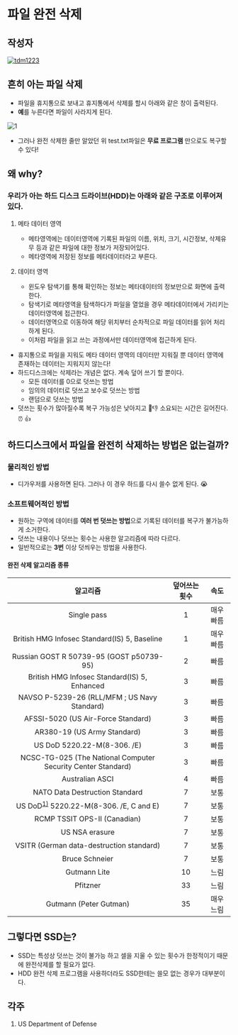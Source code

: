 # **파일 완전 삭제**

## 작성자
[![tdm1223](https://avatars1.githubusercontent.com/u/21440957?s=100&v=4)](https://github.com/tdm1223)

## 흔히 아는 파일 삭제
- 파일을 휴지통으로 보내고 휴지통에서 삭제를 할시 아래와 같은 창이 출력된다.
- **예**를 누른다면 파일이 사라지게 된다.

![1](https://user-images.githubusercontent.com/21440957/73357898-ca28cb00-42e0-11ea-85f9-f31f26344ca0.png)

- 그러나 완전 삭제한 줄만 알았던 위 test.txt파일은 **무료 프로그램** 만으로도 복구할 수 있다!

## 왜 why?
### 우리가 아는 하드 디스크 드라이브(HDD)는 아래와 같은 구조로 이루어져 있다.
1. 메타 데이터 영역
    - 메타영역에는 데이터영역에 기록된 파일의 이름, 위치, 크기, 시간정보, 삭제유무 등과 같은 파일에 대한 정보가 저장되어있다. 
    - 메타영역에 저장된 정보를 메타데이터라고 부른다.

2. 데이터 영역
    - 윈도우 탐색기를 통해 확인하는 정보는 메타데이터의 정보만으로 화면에 출력한다. 
    - 탐색기로 메타영역을 탐색하다가 파일을 열었을 경우 메타데이터에서 가리키는 데이터영역에 접근한다. 
    - 데이터영역으로 이동하여 해당 위치부터 순차적으로 파일 데이터를 읽어 처리하게 된다. 
    - 이처럼 파일을 읽고 쓰는 과정에서만 데이터영역에 접근하게 된다.

- 휴지통으로 파일을 지워도 메타 데이터 영역의 데이터만 지워질 뿐 데이터 영역에 존재하는 데이터는 지워지지 않는다!
- 하드디스크에는 삭제라는 개념은 없다. 계속 덮어 쓰기 할 뿐이다.
    - 모든 데이터를 0으로 덧쓰는 방법
    - 임의의 데이터로 덧쓰고 보수로 덧쓰는 방법
    - 랜덤으로 덧쓰는 방법
- 덧쓰는 횟수가 많아질수록 복구 가능성은 낮아지고 :floppy_disk::-1:  소요되는 시간은 길어진다. :alarm_clock: :+1:

## 하드디스크에서 파일을 완전히 삭제하는 방법은 없는걸까?
### 물리적인 방법
- 디가우저를 사용하면 된다. 그러나 이 경우 하드를 다시 쓸수 없게 된다. :sob:

### 소프트웨어적인 방법
- 원하는 구역에 데이터를 **여러 번 덧쓰는 방법**으로 기록된 데이터를 복구가 불가능하게 소거한다.
- 덧쓰는 내용이나 덧쓰는 횟수는 사용한 알고리즘에 따라 다르다.
- 일반적으로는 **3번** 이상 덧씌우는 방법을 사용한다.

#### 완전 삭제 알고리즘 종류
| 알고리즘 | 덮어쓰는 횟수 | 속도 |
|:--------:|:--------:|:--------:|
| Single pass	| 1 | 	매우 빠름|
| British HMG Infosec Standard(IS) 5, Baseline	| 1	| 매우 빠름 |
| Russian GOST R 50739-95 (GOST p50739-95) | 2 | 빠름 |
| British HMG Infosec Standard(IS) 5, Enhanced | 3 | 빠름 |
| NAVSO P-5239-26 (RLL/MFM ; US Navy Standard) | 3 | 빠름 |
| AFSSI-5020 (US Air-Force Standard) | 3 | 빠름 |
| AR380-19 (US Army Standard) | 3 |	빠름 |
| US DoD 5220.22-M(8-306. /E) | 3 | 빠름 |
| NCSC-TG-025 (The National Computer Security Center Standard) | 3 | 빠름 |
| Australian ASCI | 4 | 빠름 |
| NATO Data Destruction Standard | 7 | 보통 |
| US DoD<sup>[1)](#ref1)</sup> 5220.22-M(8-306. /E, C and E) | 7 | 보통 |
| RCMP TSSIT OPS-II (Canadian) | 7 | 보통 |
| US NSA erasure | 7 | 보통 |
| VSITR (German data-destruction standard) | 7 | 보통 |
| Bruce Schneier | 7 | 보통 |
| Gutmann Lite | 10 | 느림 |
| Pfitzner | 33 | 느림 |
| Gutmann (Peter Gutman) | 35 | 매우 느림 |

## 그렇다면 SSD는?
- SSD는 특성상 덧쓰는 것이 불가능 하고 셀을 지울 수 있는 횟수가 한정적이기 때문에 완전삭제를 할 필요가 없다. 
- HDD 완전 삭제 프로그램을 사용하더라도 SSD한테는 쓸모 없는 경우가 대부분이다.

## 각주

<a id="ref1">

1) US Department of Defense

</a>
